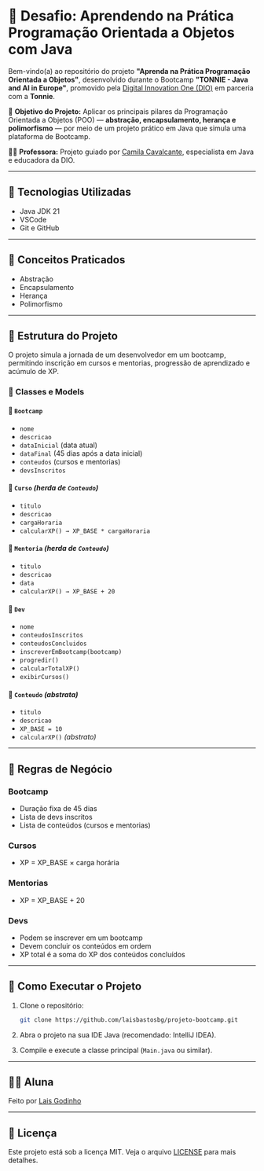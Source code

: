 
# 🧠 Desafio: Aprendendo na Prática Programação Orientada a Objetos com Java

Bem-vindo(a) ao repositório do projeto **"Aprenda na Prática Programação Orientada a Objetos"**, desenvolvido durante o Bootcamp **"TONNIE - Java and AI in Europe"**, promovido pela [Digital Innovation One (DIO)](https://web.digitalinnovation.one/) em parceria com a **Tonnie**.

📌 **Objetivo do Projeto:** Aplicar os principais pilares da Programação Orientada a Objetos (POO) — **abstração, encapsulamento, herança e polimorfismo** — por meio de um projeto prático em Java que simula uma plataforma de Bootcamp.

👩‍🏫 **Professora:** Projeto guiado por [Camila Cavalcante](https://www.linkedin.com/in/cami-la/), especialista em Java e educadora da DIO.

---

## 🔧 Tecnologias Utilizadas

- Java JDK 21
- VSCode
- Git e GitHub

---

## 📝 Conceitos Praticados

- Abstração
- Encapsulamento
- Herança
- Polimorfismo

---

## 🧱 Estrutura do Projeto

O projeto simula a jornada de um desenvolvedor em um bootcamp, permitindo inscrição em cursos e mentorias, progressão de aprendizado e acúmulo de XP.

### 🧩 Classes e Models

#### 🔷 `Bootcamp`
- `nome`
- `descricao`
- `dataInicial` (data atual)
- `dataFinal` (45 dias após a data inicial)
- `conteudos` (cursos e mentorias)
- `devsInscritos`

#### 🔶 `Curso` _(herda de `Conteudo`)_
- `titulo`
- `descricao`
- `cargaHoraria`
- `calcularXP() → XP_BASE * cargaHoraria`

#### 🔶 `Mentoria` _(herda de `Conteudo`)_
- `titulo`
- `descricao`
- `data`
- `calcularXP() → XP_BASE + 20`

#### 🔷 `Dev`
- `nome`
- `conteudosInscritos`
- `conteudosConcluidos`
- `inscreverEmBootcamp(bootcamp)`
- `progredir()`
- `calcularTotalXP()`
- `exibirCursos()`

#### 🔸 `Conteudo` _(abstrata)_
- `titulo`
- `descricao`
- `XP_BASE = 10`
- `calcularXP()` _(abstrato)_

---

## 📌 Regras de Negócio

### Bootcamp
- Duração fixa de 45 dias
- Lista de devs inscritos
- Lista de conteúdos (cursos e mentorias)

### Cursos
- XP = XP_BASE × carga horária

### Mentorias
- XP = XP_BASE + 20

### Devs
- Podem se inscrever em um bootcamp
- Devem concluir os conteúdos em ordem
- XP total é a soma do XP dos conteúdos concluídos

---

## 🚀 Como Executar o Projeto

1. Clone o repositório:
   ```bash
   git clone https://github.com/laisbastosbg/projeto-bootcamp.git
   ```

2. Abra o projeto na sua IDE Java (recomendado: IntelliJ IDEA).

3. Compile e execute a classe principal (`Main.java` ou similar).

---


## 👩‍💻 Aluna

Feito por [Lais Godinho](https://github.com/laisbastosbg)

---

## 📝 Licença

Este projeto está sob a licença MIT. Veja o arquivo [LICENSE](LICENSE) para mais detalhes.

